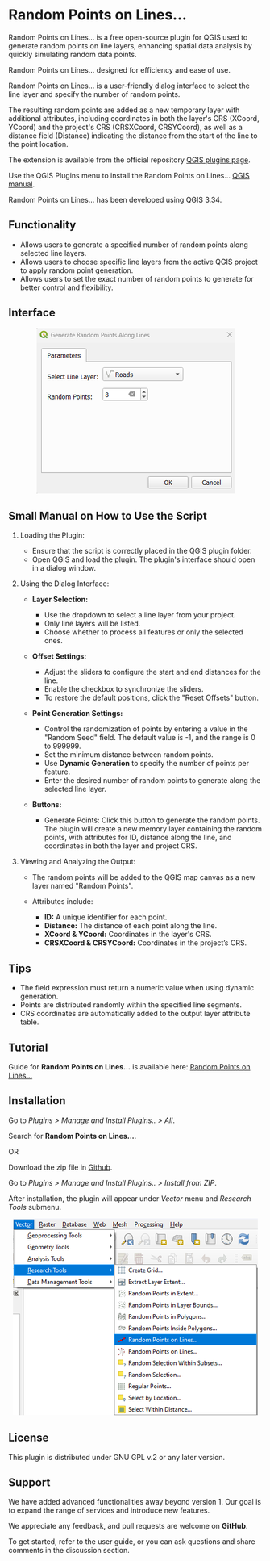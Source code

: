 # Random Points on Lines...

Random Points on Lines... is a free open-source plugin for QGIS used to generate random points on line layers, enhancing spatial data analysis by quickly simulating random data points.

Random Points on Lines... designed for efficiency and ease of use.

Random Points on Lines... is a user-friendly dialog interface to select the line layer and specify the number of random points.

The resulting random points are added as a new temporary layer with additional attributes, including coordinates in both the layer's CRS (XCoord, YCoord) and the project's CRS (CRSXCoord, CRSYCoord), as well as a distance field (Distance) indicating the distance from the start of the line to the point location.

The extension is available from the official repository [QGIS plugins page](https://plugins.qgis.org/plugins/random_points/). 

Use the QGIS Plugins menu to install the Random Points on Lines... [QGIS manual](https://docs.qgis.org/3.34/en/docs/user_manual/plugins/plugins.html).

Random Points on Lines... has been developed using QGIS 3.34.


## Functionality

- Allows users to generate a specified number of random points along selected line layers.
- Allows users to choose specific line layers from the active QGIS project to apply random point generation.
- Allows users to set the exact number of random points to generate for better control and flexibility.


## Interface

<p align="center">
  <img src="images/RandomPointsonLines.png" alt="Alt text">
</p>


## Small Manual on How to Use the Script

1.	Loading the Plugin:

    - Ensure that the script is correctly placed in the QGIS plugin folder.
    - Open QGIS and load the plugin. The plugin's interface should open in a dialog window.

2.	Using the Dialog Interface:

    - **Layer Selection:** 

      - Use the dropdown to select a line layer from your project. 
      - Only line layers will be listed. 
      - Choose whether to process all features or only the selected ones.

    - **Offset Settings:** 

      - Adjust the sliders to configure the start and end distances for the line. 
      - Enable the checkbox to synchronize the sliders. 
      - To restore the default positions, click the "Reset Offsets" button.

    - **Point Generation Settings:** 

      - Control the randomization of points by entering a value in the "Random Seed" field. The default value is -1, and the range is 0 to 999999.
      - Set the minimum distance between random points.
      - Use **Dynamic Generation** to specify the number of points per feature.
      - Enter the desired number of random points to generate along the selected line layer.

    - **Buttons:**

      - Generate Points: Click this button to generate the random points. The plugin will create a new memory layer containing the random points, with attributes for ID, distance along the line, and coordinates in both the layer and project CRS.

3.	Viewing and Analyzing the Output:

    - The random points will be added to the QGIS map canvas as a new layer named "Random Points".
    - Attributes include:
    
      - **ID:** A unique identifier for each point.
      - **Distance:** The distance of each point along the line.
      - **XCoord & YCoord:** Coordinates in the layer's CRS.
      - **CRSXCoord & CRSYCoord:** Coordinates in the project’s CRS.


## Tips

- The field expression must return a numeric value when using dynamic generation.
- Points are distributed randomly within the specified line segments.
- CRS coordinates are automatically added to the output layer attribute table.


## Tutorial 

Guide for **Random Points on Lines...** is available here: [Random Points on Lines...](https://gis.com.my/training/qgis-plugin/random-points-on-lines/)


## Installation

Go to *Plugins > Manage and Install Plugins.. > All*.

Search for **Random Points on Lines...**.

OR

Download the zip file in [Github](https://github.com/gisinnovationmy/RandomPointsonLines).

Go to *Plugins > Manage and Install Plugins.. > Install from ZIP*.


After installation, the plugin will appear under *Vector* menu and *Research Tools* submenu.

<p align="center">
  <img src="images/RandomPointsonLinesPath.png" alt="Alt text">
</p>


## License

This plugin is distributed under GNU GPL v.2 or any later version.


## Support

We have added advanced functionalities away beyond version 1. Our goal is to expand the range of services and introduce new features.

We appreciate any feedback, and pull requests are welcome on **GitHub**.

To get started, refer to the user guide, or you can ask questions and share comments in the discussion section.